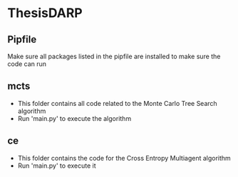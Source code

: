 # ThesisDARP

## Pipfile 
Make sure all packages listed in the pipfile are installed to make sure the code can run

## mcts
- This folder contains all code related to the Monte Carlo Tree Search algorithm 
- Run 'main.py' to execute the algorithm 

## ce 
- This folder contains the code for the Cross Entropy Multiagent algorithm 
- Run 'main.py' to execute it 

